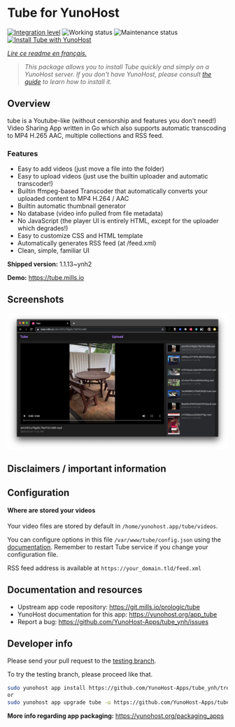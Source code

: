 <!--
N.B.: This README was automatically generated by https://github.com/YunoHost/apps/tree/master/tools/README-generator
It shall NOT be edited by hand.
-->

# Tube for YunoHost

[![Integration level](https://dash.yunohost.org/integration/tube.svg)](https://dash.yunohost.org/appci/app/tube) ![Working status](https://ci-apps.yunohost.org/ci/badges/tube.status.svg) ![Maintenance status](https://ci-apps.yunohost.org/ci/badges/tube.maintain.svg)  
[![Install Tube with YunoHost](https://install-app.yunohost.org/install-with-yunohost.svg)](https://install-app.yunohost.org/?app=tube)

*[Lire ce readme en français.](./README_fr.md)*

> *This package allows you to install Tube quickly and simply on a YunoHost server.
If you don't have YunoHost, please consult [the guide](https://yunohost.org/#/install) to learn how to install it.*

## Overview

tube is a Youtube-like (without censorship and features you don't need!) Video Sharing App written in Go which also supports automatic transcoding to MP4 H.265 AAC, multiple collections and RSS feed.

### Features

- Easy to add videos (just move a file into the folder)
- Easy to upload videos (just use the builtin uploader and automatic transcoder!)
- Builtin ffmpeg-based Transcoder that automatically converts your uploaded content to MP4 H.264 / AAC
- Builtin automatic thumbnail generator
- No database (video info pulled from file metadata)
- No JavaScript (the player UI is entirely HTML, except for the uploader which degrades!)
- Easy to customize CSS and HTML template
- Automatically generates RSS feed (at /feed.xml)
- Clean, simple, familiar UI


**Shipped version:** 1.1.13~ynh2

**Demo:** https://tube.mills.io

## Screenshots

![Screenshot of Tube](./doc/screenshots/screenshot.png)

## Disclaimers / important information

## Configuration

#### Where are stored your videos

Your video files are stored by default in `/home/yunohost.app/tube/videos`.

You can configure options in this file `/var/www/tube/config.json` using the [documentation](https://git.mills.io/prologic/tube#configuration). Remember to restart Tube service if you change your configuration file.

RSS feed address is available at `https://your_domain.tld/feed.xml`

## Documentation and resources

* Upstream app code repository: <https://git.mills.io/prologic/tube>
* YunoHost documentation for this app: <https://yunohost.org/app_tube>
* Report a bug: <https://github.com/YunoHost-Apps/tube_ynh/issues>

## Developer info

Please send your pull request to the [testing branch](https://github.com/YunoHost-Apps/tube_ynh/tree/testing).

To try the testing branch, please proceed like that.

``` bash
sudo yunohost app install https://github.com/YunoHost-Apps/tube_ynh/tree/testing --debug
or
sudo yunohost app upgrade tube -u https://github.com/YunoHost-Apps/tube_ynh/tree/testing --debug
```

**More info regarding app packaging:** <https://yunohost.org/packaging_apps>
